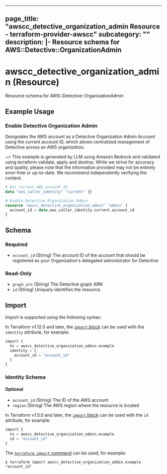 
---
page_title: "awscc_detective_organization_admin Resource - terraform-provider-awscc"
subcategory: ""
description: |-
  Resource schema for AWS::Detective::OrganizationAdmin
---

# awscc_detective_organization_admin (Resource)

Resource schema for AWS::Detective::OrganizationAdmin

## Example Usage

### Enable Detective Organization Admin

Designates the AWS account as a Detective Organization Admin Account using the current account ID, which allows centralized management of Detective across an AWS organization.

~> This example is generated by LLM using Amazon Bedrock and validated using terraform validate, apply and destroy. While we strive for accuracy and quality, please note that the information provided may not be entirely error-free or up-to-date. We recommend independently verifying the content.

```terraform
# Get current AWS account ID
data "aws_caller_identity" "current" {}

# Enable Detective Organization Admin
resource "awscc_detective_organization_admin" "admin" {
  account_id = data.aws_caller_identity.current.account_id
}
```

<!-- schema generated by tfplugindocs -->
## Schema

### Required

- `account_id` (String) The account ID of the account that should be registered as your Organization's delegated administrator for Detective

### Read-Only

- `graph_arn` (String) The Detective graph ARN
- `id` (String) Uniquely identifies the resource.

## Import

Import is supported using the following syntax:

In Terraform v1.12.0 and later, the [`import` block](https://developer.hashicorp.com/terraform/language/import) can be used with the `identity` attribute, for example:

```terraform
import {
  to = awscc_detective_organization_admin.example
  identity = {
    account_id = "account_id"
  }
}
```

<!-- schema generated by tfplugindocs -->
### Identity Schema


#### Optional

- `account_id` (String) The ID of the AWS account
- `region` (String) The AWS region where the resource is located

In Terraform v1.5.0 and later, the [`import` block](https://developer.hashicorp.com/terraform/language/import) can be used with the `id` attribute, for example:

```terraform
import {
  to = awscc_detective_organization_admin.example
  id = "account_id"
}
```

The [`terraform import` command](https://developer.hashicorp.com/terraform/cli/commands/import) can be used, for example:

```shell
$ terraform import awscc_detective_organization_admin.example "account_id"
```
